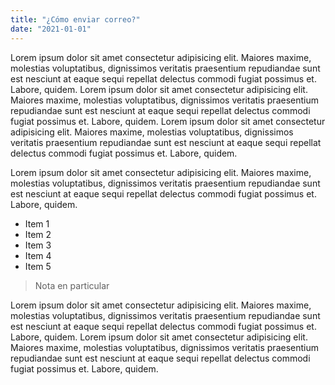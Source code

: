 ```yaml
---
title: "¿Cómo enviar correo?"
date: "2021-01-01"
---
```


Lorem ipsum dolor sit amet consectetur adipisicing elit. Maiores maxime, molestias voluptatibus, dignissimos veritatis praesentium repudiandae sunt est nesciunt at eaque sequi repellat delectus commodi fugiat possimus et. Labore, quidem. Lorem ipsum dolor sit amet consectetur adipisicing elit. Maiores maxime, molestias voluptatibus, dignissimos veritatis praesentium repudiandae sunt est nesciunt at eaque sequi repellat delectus commodi fugiat possimus et. Labore, quidem. Lorem ipsum dolor sit amet consectetur adipisicing elit. Maiores maxime, molestias voluptatibus, dignissimos veritatis praesentium repudiandae sunt est nesciunt at eaque sequi repellat delectus commodi fugiat possimus et. Labore, quidem.

Lorem ipsum dolor sit amet consectetur adipisicing elit. Maiores maxime, molestias voluptatibus, dignissimos veritatis praesentium repudiandae sunt est nesciunt at eaque sequi repellat delectus commodi fugiat possimus et. Labore, quidem.

- Item 1
- Item 2
- Item 3
- Item 4
- Item 5

> Nota en particular

Lorem ipsum dolor sit amet consectetur adipisicing elit. Maiores maxime, molestias voluptatibus, dignissimos veritatis praesentium repudiandae sunt est nesciunt at eaque sequi repellat delectus commodi fugiat possimus et. Labore, quidem.
Lorem ipsum dolor sit amet consectetur adipisicing elit. Maiores maxime, molestias voluptatibus, dignissimos veritatis praesentium repudiandae sunt est nesciunt at eaque sequi repellat delectus commodi fugiat possimus et. Labore, quidem.

